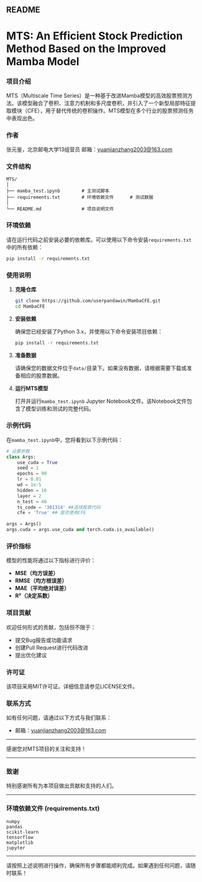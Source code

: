 ## README

# MTS: An Efficient Stock Prediction Method Based on the Improved Mamba Model

### 项目介绍

MTS（Multiscale Time Series）是一种基于改进Mamba模型的高效股票预测方法。该模型融合了卷积、注意力机制和多尺度卷积，并引入了一个新型局部特征提取模块（CFE），用于替代传统的卷积操作。MTS模型在多个行业的股票预测任务中表现出色。

### 作者
张元鉴，北京邮电大学13组营员
邮箱：yuanjianzhang2003@163.com

### 文件结构

```
MTS/
│
├── mamba_test.ipynb        # 主测试脚本
├── requirements.txt        # 环境依赖文件      # 测试数据
│
└── README.md               # 项目说明文件
```

### 环境依赖

请在运行代码之前安装必要的依赖库。可以使用以下命令安装`requirements.txt`中的所有依赖：

```bash
pip install -r requirements.txt
```

### 使用说明

1. **克隆仓库**

   ```bash
   git clone https://github.com/userpandawin/MambaCFE.git
   cd MambaCFE
   ```

2. **安装依赖**

   确保您已经安装了Python 3.x，并使用以下命令安装项目依赖：

   ```bash
   pip install -r requirements.txt
   ```

3. **准备数据**

   请确保您的数据文件位于`data/`目录下。如果没有数据，请根据需要下载或准备相应的股票数据。

4. **运行MTS模型**

   打开并运行`mamba_test.ipynb` Jupyter Notebook文件。该Notebook文件包含了模型训练和测试的完整代码。

### 示例代码

在`mamba_test.ipynb`中，您将看到以下示例代码：

```python
# 设置参数
class Args:
    use_cuda = True
    seed = 1
    epochs = 90
    lr = 0.01
    wd = 1e-5
    hidden = 16
    layer = 2
    n_test = 46
    ts_code = '301314' ##选择股票代码
    cfe = 'True' ## 是否使用CFE
    
args = Args()
args.cuda = args.use_cuda and torch.cuda.is_available()
```

### 评价指标

模型的性能将通过以下指标进行评价：
- **MSE（均方误差）**
- **RMSE（均方根误差）**
- **MAE（平均绝对误差）**
- **R²（决定系数）**

### 项目贡献

欢迎任何形式的贡献，包括但不限于：
- 提交Bug报告或功能请求
- 创建Pull Request进行代码改进
- 提出优化建议

### 许可证

该项目采用MIT许可证。详细信息请参见LICENSE文件。

### 联系方式

如有任何问题，请通过以下方式与我们联系：
- 邮箱：yuanjianzhang2003@163.com

---

感谢您对MTS项目的关注和支持！

---

### 致谢

特别感谢所有为本项目做出贡献和支持的人们。

---

### 环境依赖文件 (requirements.txt)

```shell
numpy
pandas
scikit-learn
tensorflow
matplotlib
jupyter
```

---

请按照上述说明进行操作，确保所有步骤都能顺利完成。如果遇到任何问题，请随时联系！